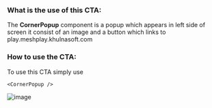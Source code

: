 ### What is the use of this CTA:
The **CornerPopup** component is a popup which appears in left side of screen it consist of an image and a button which links to play.meshplay.khulnasoft.com
### How to use the CTA:
To use this CTA simply use
```
<CornerPopup />
```

![image](https://github.com/khulnasoft/docs/assets/74408634/a6cc887f-eb66-4809-9486-92bf5677d165)